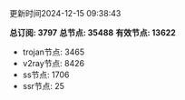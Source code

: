 更新时间2024-12-15 09:38:43

**总订阅: 3797**
**总节点: 35488**
**有效节点: 13622**
- trojan节点: 3465
- v2ray节点: 8426
- ss节点: 1706
- ssr节点: 25
